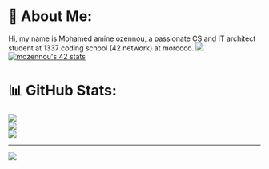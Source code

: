 # 💫 About Me:
Hi, my name is Mohamed amine ozennou, a passionate CS and IT architect student at 1337 coding school (42 network) at morocco.
![](https://komarev.com/ghpvc/?username=totallyrad1)
[![mozennou's 42 stats](https://badge.mediaplus.ma/greenbinary/mozennou)](https://github.com/oakoudad/badge42)

# 📊 GitHub Stats:
![](https://github-readme-stats.vercel.app/api?username=ozennou&theme=react&hide_border=true&include_all_commits=false&count_private=false)<br/>
![](https://github-readme-streak-stats.herokuapp.com/?user=ozennou&theme=react&hide_border=true)<br/>
![](https://github-readme-stats.vercel.app/api/top-langs/?username=ozennou&theme=react&hide_border=true&include_all_commits=false&count_private=false&layout=compact)

---
[![](https://visitcount.itsvg.in/api?id=ozennou&icon=0&color=9)](https://visitcount.itsvg.in)

<!-- Proudly created with GPRM ( https://gprm.itsvg.in ) -->
